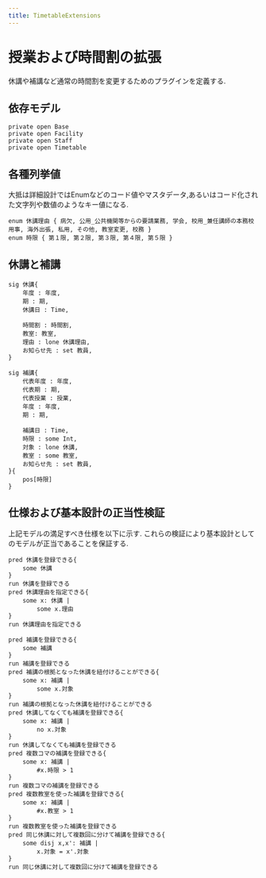 ```yaml
---
title: TimetableExtensions
---
```


# 授業および時間割の拡張

休講や補講など通常の時間割を変更するためのプラグインを定義する.

## 依存モデル

```alloy
private open Base
private open Facility
private open Staff
private open Timetable

```

## 各種列挙値

大抵は詳細設計ではEnumなどのコード値やマスタデータ,あるいはコード化された文字列や数値のようなキー値になる.

```alloy
enum 休講理由 { 病欠, 公用_公共機関等からの要請業務, 学会, 校用_兼任講師の本務校用事, 海外出張, 私用, その他, 教室変更, 校務 }
enum 時限 { 第１限, 第２限, 第３限, 第４限, 第５限 }
```

## 休講と補講


```alloy
sig 休講{
	年度 : 年度,
	期 : 期,
	休講日 : Time,

	時間割 : 時間割,
	教室: 教室,
	理由 : lone 休講理由,
	お知らせ先 : set 教員,
}

sig 補講{
	代表年度 : 年度,
	代表期 : 期,
	代表授業 : 授業,
	年度 : 年度,
	期 : 期,

	補講日 : Time,
	時限 : some Int,
	対象 : lone 休講,
	教室 : some 教室,
	お知らせ先 : set 教員,
}{
	pos[時限]
}
```

## 仕様および基本設計の正当性検証

上記モデルの満足すべき仕様を以下に示す.
これらの検証により基本設計としてのモデルが正当であることを保証する.

```alloy
pred 休講を登録できる{
	some 休講
}
run 休講を登録できる
pred 休講理由を指定できる{
	some x: 休講 |
		some x.理由
}
run 休講理由を指定できる

pred 補講を登録できる{
	some 補講
}
run 補講を登録できる
pred 補講の根拠となった休講を紐付けることができる{
	some x: 補講 |
		some x.対象
}
run 補講の根拠となった休講を紐付けることができる
pred 休講してなくても補講を登録できる{
	some x: 補講 |
		no x.対象
}
run 休講してなくても補講を登録できる
pred 複数コマの補講を登録できる{
	some x: 補講 |
		#x.時限 > 1
}
run 複数コマの補講を登録できる
pred 複数教室を使った補講を登録できる{
	some x: 補講 |
		#x.教室 > 1
}
run 複数教室を使った補講を登録できる
pred 同じ休講に対して複数回に分けて補講を登録できる{
	some disj x,x': 補講 |
		x.対象 = x'.対象
}
run 同じ休講に対して複数回に分けて補講を登録できる
```
